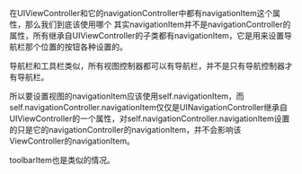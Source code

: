 在UIViewController和它的navigationController中都有navigationItem这个属性，那么我们到底该使用哪个
其实navigationItem并不是navigationController的属性，所有继承自UIViewController的子类都有navigationItem，它是用来设置导航栏那个位置的按钮各种设置的。

导航栏和工具栏类似，所有视图控制器都可以有导航栏，并不是只有导航控制器才有导航栏。

所以要设置视图的navigationItem应该使用self.navigationItem，而self.navigationController.navigationItem仅仅是UINavigationController继承自UIViewController的一个属性，对self.navigationController.navigationItem设置的只是它的navigationController的navigationItem，并不会影响该ViewController的navigationItem。

toolbarItem也是类似的情况。


